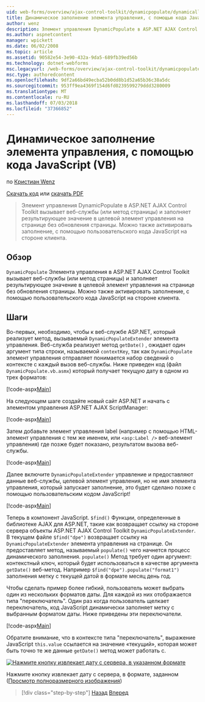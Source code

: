 ```yaml
---
uid: web-forms/overview/ajax-control-toolkit/dynamicpopulate/dynamically-populating-a-control-using-javascript-code-vb
title: Динамическое заполнение элемента управления, с помощью кода JavaScript (Visual Basic) | Документация Майкрософт
author: wenz
description: Элемент управления DynamicPopulate в ASP.NET AJAX Control Toolkit вызывает веб-службы (или метод страницы) и заполняет результирующее значение в целевой элемент управления на t...
ms.author: aspnetcontent
manager: wpickett
ms.date: 06/02/2008
ms.topic: article
ms.assetid: 90582e54-3e90-432a-9da5-689fb39ed56b
ms.technology: dotnet-webforms
msc.legacyurl: /web-forms/overview/ajax-control-toolkit/dynamicpopulate/dynamically-populating-a-control-using-javascript-code-vb
msc.type: authoredcontent
ms.openlocfilehash: 9df2a66bd49ecba52b0dd8b1d52a65b36c38a5dc
ms.sourcegitcommit: 953ff9ea4369f154d6fd0239599279ddd3280009
ms.translationtype: MT
ms.contentlocale: ru-RU
ms.lasthandoff: 07/03/2018
ms.locfileid: "37366852"
---
```

<a name="dynamically-populating-a-control-using-javascript-code-vb"></a>Динамическое заполнение элемента управления, с помощью кода JavaScript (VB)
====================
по [Кристиан Wenz](https://github.com/wenz)

[Скачать код](http://download.microsoft.com/download/d/8/f/d8f2f6f9-1b7c-46ad-9252-e1fc81bdea3e/dynamicpopulate1.vb.zip) или [скачать PDF](http://download.microsoft.com/download/b/6/a/b6ae89ee-df69-4c87-9bfb-ad1eb2b23373/dynamicpopulate1VB.pdf)

> Элемент управления DynamicPopulate в ASP.NET AJAX Control Toolkit вызывает веб-службы (или метод страницы) и заполняет результирующее значение в целевой элемент управления на странице без обновления страницы. Можно также активировать заполнение, с помощью пользовательского кода JavaScript на стороне клиента.


## <a name="overview"></a>Обзор

`DynamicPopulate` Элемента управления в ASP.NET AJAX Control Toolkit вызывает веб-службы (или метод страницы) и заполняет результирующее значение в целевой элемент управления на странице без обновления страницы. Можно также активировать заполнение, с помощью пользовательского кода JavaScript на стороне клиента.

## <a name="steps"></a>Шаги

Во-первых, необходимо, чтобы к веб-службе ASP.NET, который реализует метод, вызываемый `DynamicPopulateExtender` элемента управления. Веб-служба реализует метод `getDate()` , ожидает один аргумент типа строки, называемой `contextKey`, так как `DynamicPopulate` элемент управления отправляет понимается набор сведений о контексте с каждый вызов веб-службы. Ниже приведен код (файл `DynamicPopulate.vb.asmx`) который получает текущую дату в одном из трех форматов:

[!code-aspx[Main](dynamically-populating-a-control-using-javascript-code-vb/samples/sample1.aspx)]

На следующем шаге создайте новый сайт ASP.NET и начать с элементом управления ASP.NET AJAX ScriptManager:

[!code-aspx[Main](dynamically-populating-a-control-using-javascript-code-vb/samples/sample2.aspx)]

Затем добавьте элемент управления label (например с помощью HTML-элемент управления с тем же именем, или `<asp:Label />` веб-элемент управления) где позже будет показано, результатом вызова веб-службы.

[!code-aspx[Main](dynamically-populating-a-control-using-javascript-code-vb/samples/sample3.aspx)]

Далее включите `DynamicPopulateExtender` управление и предоставляют данные веб-службы, целевой элемент управления, но не имя элемента управления, который запускает заполнение, это будет сделано позже с помощью пользовательским кодом JavaScript!

[!code-aspx[Main](dynamically-populating-a-control-using-javascript-code-vb/samples/sample4.aspx)]

Теперь в компонент JavaScript. `$find()` Функции, определенные в библиотеке AJAX для ASP.NET, такие как возвращает ссылку на стороне сервера объекты ASP.NET AJAX Control Toolkit `DynamicPopulateExtender`. В текущем файле `$find("dpe")` возвращает ссылку на `DynamicPopulateExtender` элемента управления на странице. Он предоставляет метод, называемый `populate()` чего начнется процесс динамического заполнения. `populate()` Метод требует один аргумент: контекстный ключ, который будет использоваться в качестве аргумента `getDate()` веб-метод. Например `$find("dpe").populate("format1")` заполнения метку с текущей датой в формате месяц день год.

Чтобы сделать пример более гибкий, пользователь может выбрать один из нескольких форматов даты. Для каждой из них отображается типа "переключатель". Один раз когда пользователь щелкает переключатель, код JavaScript динамически заполняет метку с выбранным форматом даты. Ниже приведены эти переключатели.

[!code-aspx[Main](dynamically-populating-a-control-using-javascript-code-vb/samples/sample5.aspx)]

Обратите внимание, что в контексте типа "переключатель", выражение JavaScript `this.value` ссылается на значение «текущий», которая может быть точно те же данные `getDate()` метод может работать с.


[![Нажмите кнопку извлекает дату с сервера, в указанном формате](dynamically-populating-a-control-using-javascript-code-vb/_static/image2.png)](dynamically-populating-a-control-using-javascript-code-vb/_static/image1.png)

Нажмите кнопку извлекает дату с сервера, в формате, заданном ([Просмотр полноразмерного изображения](dynamically-populating-a-control-using-javascript-code-vb/_static/image3.png))

> [!div class="step-by-step"]
> [Назад](dynamically-populating-a-control-vb.md)
> [Вперед](using-dynamicpopulate-with-a-user-control-and-javascript-vb.md)
